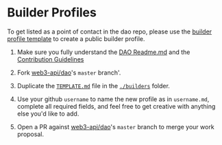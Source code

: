# Builder Profiles

To get listed as a point of contact in the dao repo, please use the [builder profile template](./TEMPLATE.md) to create a public builder profile.


1. Make sure you fully understand the [DAO Readme.md](../README.md) and the [Contribution Guidelines](../contribute.md)

1. Fork [web3-api/dao](https://github.com/web3-api/dao)'s `master` branch'.

1. Duplicate the [`TEMPLATE.md`](./TEMPLATE.md) file in the [`./builders`](./builders) folder.

1. Use your github `username` to name the new profile as in `username.md`, complete all required fields, and feel free to get creative with anything else you'd like to add.

1. Open a PR against [web3-api/dao](https://github.com/web3-api/dao)'s `master` branch to merge your work proposal.
